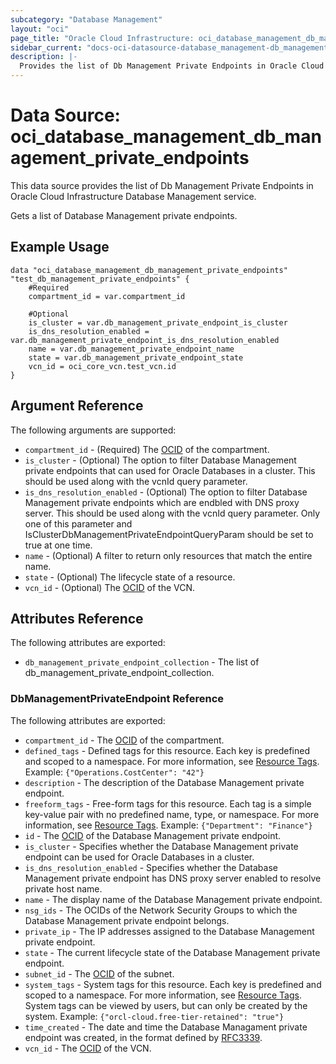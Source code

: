 ```yaml
---
subcategory: "Database Management"
layout: "oci"
page_title: "Oracle Cloud Infrastructure: oci_database_management_db_management_private_endpoints"
sidebar_current: "docs-oci-datasource-database_management-db_management_private_endpoints"
description: |-
  Provides the list of Db Management Private Endpoints in Oracle Cloud Infrastructure Database Management service
---
```


# Data Source: oci_database_management_db_management_private_endpoints
This data source provides the list of Db Management Private Endpoints in Oracle Cloud Infrastructure Database Management service.

Gets a list of Database Management private endpoints.


## Example Usage

```hcl
data "oci_database_management_db_management_private_endpoints" "test_db_management_private_endpoints" {
	#Required
	compartment_id = var.compartment_id

	#Optional
	is_cluster = var.db_management_private_endpoint_is_cluster
	is_dns_resolution_enabled = var.db_management_private_endpoint_is_dns_resolution_enabled
	name = var.db_management_private_endpoint_name
	state = var.db_management_private_endpoint_state
	vcn_id = oci_core_vcn.test_vcn.id
}
```

## Argument Reference

The following arguments are supported:

* `compartment_id` - (Required) The [OCID](https://docs.cloud.oracle.com/iaas/Content/General/Concepts/identifiers.htm) of the compartment.
* `is_cluster` - (Optional) The option to filter Database Management private endpoints that can used for Oracle Databases in a cluster. This should be used along with the vcnId query parameter. 
* `is_dns_resolution_enabled` - (Optional) The option to filter Database Management private endpoints which are endbled with DNS proxy server. This should be used along with the vcnId query parameter. Only one of this parameter and IsClusterDbManagementPrivateEndpointQueryParam should be set to true at one time. 
* `name` - (Optional) A filter to return only resources that match the entire name.
* `state` - (Optional) The lifecycle state of a resource.
* `vcn_id` - (Optional) The [OCID](https://docs.cloud.oracle.com/iaas/Content/General/Concepts/identifiers.htm) of the VCN.


## Attributes Reference

The following attributes are exported:

* `db_management_private_endpoint_collection` - The list of db_management_private_endpoint_collection.

### DbManagementPrivateEndpoint Reference

The following attributes are exported:

* `compartment_id` - The [OCID](https://docs.cloud.oracle.com/iaas/Content/General/Concepts/identifiers.htm) of the compartment.
* `defined_tags` - Defined tags for this resource. Each key is predefined and scoped to a namespace. For more information, see [Resource Tags](https://docs.cloud.oracle.com/iaas/Content/General/Concepts/resourcetags.htm). Example: `{"Operations.CostCenter": "42"}` 
* `description` - The description of the Database Management private endpoint.
* `freeform_tags` - Free-form tags for this resource. Each tag is a simple key-value pair with no predefined name, type, or namespace. For more information, see [Resource Tags](https://docs.cloud.oracle.com/iaas/Content/General/Concepts/resourcetags.htm). Example: `{"Department": "Finance"}` 
* `id` - The [OCID](https://docs.cloud.oracle.com/iaas/Content/General/Concepts/identifiers.htm) of the Database Management private endpoint.
* `is_cluster` - Specifies whether the Database Management private endpoint can be used for Oracle Databases in a cluster.
* `is_dns_resolution_enabled` - Specifies whether the Database Management private endpoint has DNS proxy server enabled to resolve private host name.
* `name` - The display name of the Database Management private endpoint.
* `nsg_ids` - The OCIDs of the Network Security Groups to which the Database Management private endpoint belongs. 
* `private_ip` - The IP addresses assigned to the Database Management private endpoint. 
* `state` - The current lifecycle state of the Database Management private endpoint.
* `subnet_id` - The [OCID](https://docs.cloud.oracle.com/iaas/Content/General/Concepts/identifiers.htm) of the subnet.
* `system_tags` - System tags for this resource. Each key is predefined and scoped to a namespace. For more information, see [Resource Tags](https://docs.cloud.oracle.com/iaas/Content/General/Concepts/resourcetags.htm). System tags can be viewed by users, but can only be created by the system.  Example: `{"orcl-cloud.free-tier-retained": "true"}` 
* `time_created` - The date and time the Database Managament private endpoint was created, in the format defined by [RFC3339](https://tools.ietf.org/html/rfc3339).
* `vcn_id` - The [OCID](https://docs.cloud.oracle.com/iaas/Content/General/Concepts/identifiers.htm) of the VCN.

